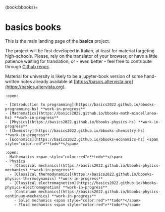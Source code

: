 (book:bbooks)=
# basics books

This is the main landing page of the **basics** project.

The project will be first developed in Italian, at least for material targeting high-schools. Please, rely on the translator of your browser, or have a little patience waiting for translation, or - even better - feel free to contribute through [Github repos](https://github.com/Basics2022).

Material for university is likely to be a jupyter-book version of some hand-written notes already available at [https://basics.altervista.org](https://basics.altervista.org).

```{dropdown} [High-school](https://basics2022.github.io/bbooks-hs)
:open:

- [Introduction to programming](https://basics2022.github.io/bbooks-programming-hs) **work-in-progress**
- [Mathematics](https://basics2022.github.io/bbooks-math-miscellanea-hs) **work-in-progress**
- [Physics](https://basics2022.github.io/bbooks-physics-hs) **work-in-progress**
- [Chemistry](https://basics2022.github.io/bbooks-chemistry-hs) **work-in-progress**
- [Economics](https://basics2022.github.io/bbooks-economics-hs) <span style="color:red">**todo**</span>
```

<!-- - [Mathematics](https://basics2022.github.io/bbooks-math-miscellanea) **work-in-progress** -->
```{dropdown} University and more
:open:
- Mathematics <span style="color:red">**todo**</span>
- Physics
  - [Classical mechanics](https://basics2022.github.io/bbooks-physics-mechanics) **work-in-progress**
  - [Classical thermodynamics](https://basics2022.github.io/bbooks-physics-thermodynamics) **work-in-progress**
  - [Classical electromagnetism](https://basics2022.github.io/bbooks-physics-electromagnetism) **work-in-progress**
  - [Continuum mechanics](https://basics2022.github.io/bbooks-physics-continuum-mechanics) **work-in-progress**
    - Solid mechanics <span style="color:red">**todo**</span> 
    - Fluid mechanics <span style="color:red">**todo**</span>
```

```{dropdown} Insights
```
